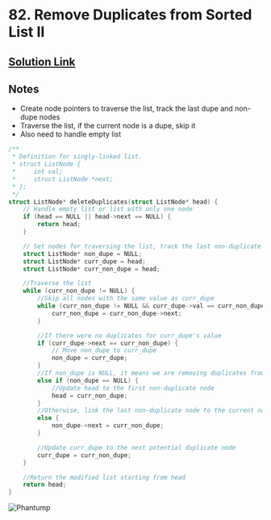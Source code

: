 # 82. Remove Duplicates from Sorted List II

## [Solution Link](https://leetcode.com/submissions/detail/1443509645/)

## Notes

- Create node pointers to traverse the list, track the last dupe and non-dupe nodes
- Traverse the list, if the current node is a dupe, skip it
- Also need to handle empty list

```c
/**
 * Definition for singly-linked list.
 * struct ListNode {
 *     int val;
 *     struct ListNode *next;
 * };
 */
struct ListNode* deleteDuplicates(struct ListNode* head) {
    // Handle empty list or list with only one node
    if (head == NULL || head->next == NULL) {
        return head;
    }

    // Set nodes for traversing the list, track the last non-duplicate node and current duplicate nodes
    struct ListNode* non_dupe = NULL;
    struct ListNode* curr_dupe = head;
    struct ListNode* curr_non_dupe = head;

    //Traverse the list
    while (curr_non_dupe != NULL) {
        //Skip all nodes with the same value as curr_dupe
        while (curr_non_dupe != NULL && curr_dupe->val == curr_non_dupe->val) {
            curr_non_dupe = curr_non_dupe->next;
        }

        //If there were no duplicates for curr_dupe's value
        if (curr_dupe->next == curr_non_dupe) {
            // Move non_dupe to curr_dupe
            non_dupe = curr_dupe;
        } 
        //If non_dupe is NULL, it means we are removing duplicates from the start of the list
        else if (non_dupe == NULL) {
            //Update head to the first non-duplicate node
            head = curr_non_dupe;
        } 
        //Otherwise, link the last non-duplicate node to the current non-duplicate node
        else {
            non_dupe->next = curr_non_dupe;
        }

        //Update curr_dupe to the next potential duplicate node
        curr_dupe = curr_non_dupe;
    }

    //Return the modified list starting from head
    return head;
}
```

![Phantump](https://projectpokemon.org/images/shiny-sprite/phantump.gif)
